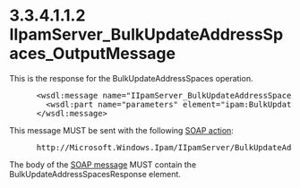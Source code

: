 <html dir="LTR" xmlns:mshelp="http://msdn.microsoft.com/mshelp" xmlns:ddue="http://ddue.schemas.microsoft.com/authoring/2003/5" xmlns:xlink="http://www.w3.org/1999/xlink" xmlns:tool="http://www.microsoft.com/tooltip">
 <body>
 <div id="header">
 <h1 class="heading">3.3.4.1.1.2 IIpamServer_BulkUpdateAddressSpaces_OutputMessage</h1>
 </div>
 <div id="mainSection">
 <div id="mainBody">
 <div id="allHistory" class="saveHistory"></div>
 <div id="sectionSection0" class="section" name="collapseableSection">
 

<p>This is the response for the BulkUpdateAddressSpaces
operation.</p>

<dl>
<dd>
<div><pre> &lt;wsdl:message name=&quot;IIpamServer_BulkUpdateAddressSpaces_OutputMessage&quot;&gt;
   &lt;wsdl:part name=&quot;parameters&quot; element=&quot;ipam:BulkUpdateAddressSpacesResponse&quot; /&gt;
 &lt;/wsdl:message&gt;
</pre></div>
</dd></dl>

<p>This message MUST be sent with the following <a href="21b4a631-8f28-420f-822f-c5f879d5046e.md#gt_c1358651-96c1-4ce0-8e1f-b0b7a94145e3">SOAP action</a>:</p>

<dl>
<dd>
<div><pre> http://Microsoft.Windows.Ipam/IIpamServer/BulkUpdateAddressSpacesResponse
</pre></div>
</dd></dl>

<p>The body of the <a href="21b4a631-8f28-420f-822f-c5f879d5046e.md#gt_96185df3-4677-478c-b239-f72fcf514c59">SOAP message</a> MUST contain
the BulkUpdateAddressSpacesResponse element.</p>


 </div>
 </div>
 </div>
 </body>
</html>